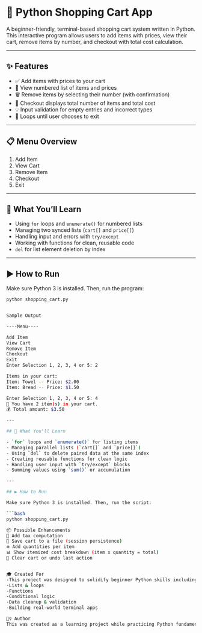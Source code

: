 # 🛒 Python Shopping Cart App

A beginner-friendly, terminal-based shopping cart system written in Python. This interactive program allows users to add items with prices, view their cart, remove items by number, and checkout with total cost calculation.

---

## ✨ Features

- ✅ Add items with prices to your cart
- 🔢 View numbered list of items and prices
- 🗑️ Remove items by selecting their number (with confirmation)
- 🧮 Checkout displays total number of items and total cost
- 💡 Input validation for empty entries and incorrect types
- 🔁 Loops until user chooses to exit

---

## 📋 Menu Overview

1. Add Item
2. View Cart
3. Remove Item
4. Checkout
5. Exit

---

## 🧠 What You’ll Learn

- Using `for` loops and `enumerate()` for numbered lists
- Managing two synced lists (`cart[]` and `price[]`)
- Handling input and errors with `try/except`
- Working with functions for clean, reusable code
- `del` for list element deletion by index

---

## ▶️ How to Run

Make sure Python 3 is installed. Then, run the program:

```bash
python shopping_cart.py


Sample Output

----Menu----

Add Item
View Cart
Remove Item
Checkout
Exit
Enter Selection 1, 2, 3, 4 or 5: 2

Items in your cart:
Item: Towel -- Price: $2.00
Item: Bread -- Price: $1.50

Enter Selection 1, 2, 3, 4 or 5: 4
🧾 You have 2 item(s) in your cart.
💰 Total amount: $3.50

---

## 🧠 What You'll Learn

- `for` loops and `enumerate()` for listing items
- Managing parallel lists (`cart[]` and `price[]`)
- Using `del` to delete paired data at the same index
- Creating reusable functions for clean logic
- Handling user input with `try/except` blocks
- Summing values using `sum()` or accumulation

---

## ▶️ How to Run

Make sure Python 3 is installed. Then, run the script:

```bash
python shopping_cart.py

📦 Possible Enhancements
🧮 Add tax computation
📝 Save cart to a file (session persistence)
➕ Add quantities per item
📊 Show itemized cost breakdown (item x quantity = total)
🧹 Clear cart or undo last action


🎓 Created For
-This project was designed to solidify beginner Python skills including:
-Lists & loops
-Functions
-Conditional logic
-Data cleanup & validation
-Building real-world terminal apps

🙋‍♀️ Author
This was created as a learning project while practicing Python fundamentals such as loops, lists, and function control. Perfect for anyone just getting started with coding!
